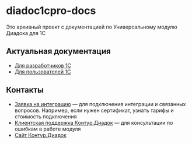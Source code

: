 # diadoc1cpro-docs

Это архивный проект с документацией по Универсальному модулю Диадока для 1С

## Актуальная документация

- [Для разработчиков 1С](https://developer.kontur.ru/doc/diadoc-um/index.html)
- [Для пользователей 1С](https://support.kontur.ru/diadoc-1s8x)

## Контакты

- [Заявка на интеграцию](https://www.diadoc.ru/order1c#order) — для подключения интеграции и связанных вопросов. Например, если нужен сертификат, узнать тарифы и стоимость подключения
- [Клиентская поддержка Контур.Диадок](https://kontur.ru/support#diadoc) — для консультации по ошибкам в работе модуля
- [Сайт Контур.Диадок](https://kontur.ru/diadoc)
